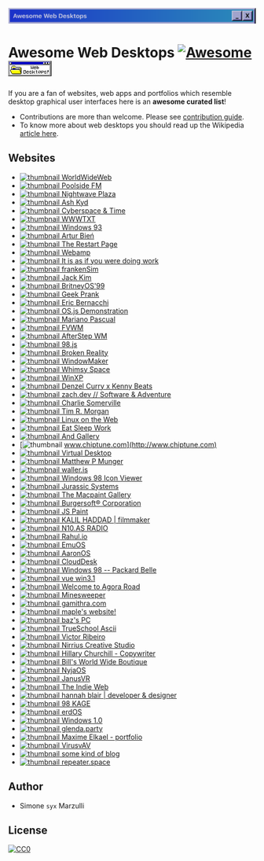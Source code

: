 ![bg](header.png)

# Awesome Web Desktops [![Awesome](https://cdn.rawgit.com/sindresorhus/awesome/d7305f38d29fed78fa85652e3a63e154dd8e8829/media/badge.svg)](https://github.com/sindresorhus/awesome) ![88x31](88x31.gif)

If you are a fan of websites, web apps and portfolios which resemble desktop graphical user interfaces here is an **awesome curated list**!

- Contributions are more than welcome. Please see [contribution guide](contributing.md).
- To know more about web desktops you should read up the Wikipedia [article here](https://en.wikipedia.org/wiki/Web_desktop).


## Websites

* [![thumbnail](https://s2.googleusercontent.com/s2/favicons?domain_url=https://worldwideweb.cern.ch/browser) WorldWideWeb](https://worldwideweb.cern.ch/browser)
* [![thumbnail](https://s2.googleusercontent.com/s2/favicons?domain_url=https://poolside.fm) Poolside FM](https://poolside.fm)
* [![thumbnail](https://s2.googleusercontent.com/s2/favicons?domain_url=https://plaza.one) Nightwave Plaza](https://plaza.one)
* [![thumbnail](https://s2.googleusercontent.com/s2/favicons?domain_url=https://ash.ms) Ash Kyd](https://ash.ms)
* [![thumbnail](https://s2.googleusercontent.com/s2/favicons?domain_url=http://cyberspaceandtime.com/Gaano9Y6KAU.video+related) Cyberspace & Time](http://cyberspaceandtime.com/Gaano9Y6KAU.video+related)
* [![thumbnail](https://s2.googleusercontent.com/s2/favicons?domain_url=https://wwwtxt.org/about) WWWTXT](https://wwwtxt.org/about)
* [![thumbnail](https://s2.googleusercontent.com/s2/favicons?domain_url=https://www.windows93.net) Windows 93](https://www.windows93.net)
* [![thumbnail](https://s2.googleusercontent.com/s2/favicons?domain_url=https://www.expensive.toys) Artur Bień](https://www.expensive.toys)
* [![thumbnail](https://s2.googleusercontent.com/s2/favicons?domain_url=http://www.therestartpage.com) The Restart Page](http://www.therestartpage.com)
* [![thumbnail](https://s2.googleusercontent.com/s2/favicons?domain_url=https://webamp.org) Webamp](https://webamp.org)
* [![thumbnail](https://s2.googleusercontent.com/s2/favicons?domain_url=https://pippinbarr.github.io/itisasifyouweredoingwork) It is as if you were doing work](https://pippinbarr.github.io/itisasifyouweredoingwork)
* [![thumbnail](https://s2.googleusercontent.com/s2/favicons?domain_url=https://frankensim.animade.tv) frankenSim](https://frankensim.animade.tv)
* [![thumbnail](https://s2.googleusercontent.com/s2/favicons?domain_url=https://www.jackk.im) Jack Kim](https://www.jackk.im)
* [![thumbnail](https://s2.googleusercontent.com/s2/favicons?domain_url=https://www.itsbritneybot.com) BritneyOS'99](https://www.itsbritneybot.com)
* [![thumbnail](https://s2.googleusercontent.com/s2/favicons?domain_url=https://geekprank.com) Geek Prank](https://geekprank.com)
* [![thumbnail](https://s2.googleusercontent.com/s2/favicons?domain_url=http://eeerik.com) Eric Bernacchi](http://eeerik.com)
* [![thumbnail](https://s2.googleusercontent.com/s2/favicons?domain_url=https://demo.os-js.org) OS.js Demonstration](https://demo.os-js.org)
* [![thumbnail](https://s2.googleusercontent.com/s2/favicons?domain_url=http://www.marianopascual.me) Mariano Pascual](http://www.marianopascual.me)
* [![thumbnail](https://s2.googleusercontent.com/s2/favicons?domain_url=http://www.fvwm.org) FVWM](http://www.fvwm.org)
* [![thumbnail](https://s2.googleusercontent.com/s2/favicons?domain_url=http://www.afterstep.org) AfterStep WM](http://www.afterstep.org)
* [![thumbnail](https://s2.googleusercontent.com/s2/favicons?domain_url=https://98.js.org) 98.js](https://98.js.org)
* [![thumbnail](https://s2.googleusercontent.com/s2/favicons?domain_url=https://brokenrealitygame.tumblr.com) Broken Reality](https://brokenrealitygame.tumblr.com)
* [![thumbnail](https://s2.googleusercontent.com/s2/favicons?domain_url=https://www.windowmaker.org) WindowMaker](https://www.windowmaker.org)
* [![thumbnail](https://s2.googleusercontent.com/s2/favicons?domain_url=https://whimsy.space) Whimsy Space](https://whimsy.space)
* [![thumbnail](https://s2.googleusercontent.com/s2/favicons?domain_url=https://winxp.now.sh) WinXP](https://winxp.now.sh)
* [![thumbnail](https://s2.googleusercontent.com/s2/favicons?domain_url=https://ultimatedenzelcurry.com) Denzel Curry x Kenny Beats](https://ultimatedenzelcurry.com)
* [![thumbnail](https://s2.googleusercontent.com/s2/favicons?domain_url=https://zach.dev) zach.dev // Software & Adventure](https://zach.dev)
* [![thumbnail](https://s2.googleusercontent.com/s2/favicons?domain_url=https://charlie.bz) Charlie Somerville](https://charlie.bz)
* [![thumbnail](https://s2.googleusercontent.com/s2/favicons?domain_url=https://timmorgan.org) Tim R. Morgan](https://timmorgan.org)
* [![thumbnail](https://s2.googleusercontent.com/s2/favicons?domain_url=https://dev.lotw.xyz/desk.os) Linux on the Web](https://dev.lotw.xyz/desk.os)
* [![thumbnail](https://s2.googleusercontent.com/s2/favicons?domain_url=https://www.eatsleepwork.com) Eat Sleep Work](https://www.eatsleepwork.com)
* [![thumbnail](https://s2.googleusercontent.com/s2/favicons?domain_url=https://andgallery.art) And Gallery](https://andgallery.art)
* [![thumbnail](https://s2.googleusercontent.com/s2/favicons?domain_url=http://www.chiptune.com) www.chiptune.com](http://www.chiptune.com)
* [![thumbnail](https://s2.googleusercontent.com/s2/favicons?domain_url=http://www.virtualdesktop.org) Virtual Desktop](http://www.virtualdesktop.org)
* [![thumbnail](https://s2.googleusercontent.com/s2/favicons?domain_url=https://www.matthewpmunger.com) Matthew P Munger](https://www.matthewpmunger.com)
* [![thumbnail](https://s2.googleusercontent.com/s2/favicons?domain_url=https://waller.is) waller.is](https://waller.is)
* [![thumbnail](https://s2.googleusercontent.com/s2/favicons?domain_url=https://win98icons.alexmeub.com) Windows 98 Icon Viewer](https://win98icons.alexmeub.com)
* [![thumbnail](https://s2.googleusercontent.com/s2/favicons?domain_url=https://jurassicsystems.com) Jurassic Systems](https://jurassicsystems.com)
* [![thumbnail](https://s2.googleusercontent.com/s2/favicons?domain_url=http://www.macpaint.org) The Macpaint Gallery](http://www.macpaint.org)
* [![thumbnail](https://s2.googleusercontent.com/s2/favicons?domain_url=https://www.burgersoft.co) Burgersoft® Corporation](https://www.burgersoft.co)
* [![thumbnail](https://s2.googleusercontent.com/s2/favicons?domain_url=https://jspaint.app) JS Paint](https://jspaint.app)
* [![thumbnail](https://s2.googleusercontent.com/s2/favicons?domain_url=https://kalilhaddad.com) KALIL HADDAD | filmmaker](https://kalilhaddad.com)
* [![thumbnail](https://s2.googleusercontent.com/s2/favicons?domain_url=http://n10.as) N10.AS RADIO](http://www.n10.as)
* [![thumbnail](https://s2.googleusercontent.com/s2/favicons?domain_url=https://rahul.io) Rahul.io](https://rahul.io)
* [![thumbnail](https://s2.googleusercontent.com/s2/favicons?domain_url=https://emupedia.net/beta/emuos/) EmuOS](https://emupedia.net/beta/emuos/)
* [![thumbnail](https://s2.googleusercontent.com/s2/favicons?domain_url=https://aaronos.dev/AaronOS/aosBeta.php) AaronOS](https://aaronos.dev/AaronOS/aosBeta.php)
* [![thumbnail](https://s2.googleusercontent.com/s2/favicons?domain_url=http://altaica.altervista.org) CloudDesk](http://altaica.altervista.org)
* [![thumbnail](https://s2.googleusercontent.com/s2/favicons?domain_url=https://packard-belle.netlify.com) Windows 98 -- Packard Belle](https://packard-belle.netlify.com)
* [![thumbnail](https://s2.googleusercontent.com/s2/favicons?domain_url=https://disjfa.github.io/vue-win-3.1/) vue win3.1](https://disjfa.github.io/vue-win-3.1/)
* [![thumbnail](https://s2.googleusercontent.com/s2/favicons?domain_url=http://agoraroad.com) Welcome to Agora Road](http://agoraroad.com)
* [![thumbnail](https://s2.googleusercontent.com/s2/favicons?domain_url=https://winmine-exe.now.sh) Minesweeper](https://winmine-exe.now.sh)
* [![thumbnail](https://s2.googleusercontent.com/s2/favicons?domain_url=https://gamithra.com) gamithra.com](https://gamithra.com)
* [![thumbnail](https://s2.googleusercontent.com/s2/favicons?domain_url=https://maple.pet) maple's website!](https://maple.pet)
* [![thumbnail](https://s2.googleusercontent.com/s2/favicons?domain_url=https://niceware.neocities.org) baz's PC](https://niceware.neocities.org)
* [![thumbnail](https://s2.googleusercontent.com/s2/favicons?domain_url=https://www.trueschool.se) TrueSchool Ascii](https://www.trueschool.se)
* [![thumbnail](https://s2.googleusercontent.com/s2/favicons?domain_url=https://victorribeiro.com) Victor Ribeiro](https://victorribeiro.com)
* [![thumbnail](https://s2.googleusercontent.com/s2/favicons?domain_url=https://nirri.us) Nirrius Creative Studio](https://nirri.us)
* [![thumbnail](https://s2.googleusercontent.com/s2/favicons?domain_url=http://hillarychurchill.com) Hillary Churchill - Copywriter](http://hillarychurchill.com)
* [![thumbnail](https://s2.googleusercontent.com/s2/favicons?domain_url=https://billsworld.neocities.org) Bill's World Wide Boutique](https://billsworld.neocities.org)
* [![thumbnail](https://s2.googleusercontent.com/s2/favicons?domain_url=https://signal3.neocities.org) NyjaOS](https://signal3.neocities.org)
* [![thumbnail](https://s2.googleusercontent.com/s2/favicons?domain_url=https://janusvr.neocities.org) JanusVR](https://janusvr.neocities.org)
* [![thumbnail](https://s2.googleusercontent.com/s2/favicons?domain_url=https://theindieweb.com) The Indie Web](https://theindieweb.com)
* [![thumbnail](https://s2.googleusercontent.com/s2/favicons?domain_url=https://hannahblair.co.uk) hannah blair | developer & designer](https://hannahblair.co.uk)
* [![thumbnail](https://s2.googleusercontent.com/s2/favicons?domain_url=https://ka.ge) 98 KAGE](https://ka.ge)
* [![thumbnail](https://s2.googleusercontent.com/s2/favicons?domain_url=https://iamerd.xyz) erdOS](https://iamerd.xyz)
* [![thumbnail](https://s2.googleusercontent.com/s2/favicons?domain_url=https://win1.krnl386.com) Windows 1.0](https://win1.krnl386.com)
* [![thumbnail](https://s2.googleusercontent.com/s2/favicons?domain_url=https://glenda.0x46.net) glenda.party](https://glenda.0x46.net)
* [![thumbnail](https://s2.googleusercontent.com/s2/favicons?domain_url=https://elkael.com) Maxime Elkael - portfolio](https://elkael.com)
* [![thumbnail](https://s2.googleusercontent.com/s2/favicons?domain_url=https://os.virusav.com) VirusvAV](https://os.virusav.com)
* [![thumbnail](https://s2.googleusercontent.com/s2/favicons?domain_url=https://blog.aimen.me) some kind of blog](https://blog.aimen.me)
* [![thumbnail](https://s2.googleusercontent.com/s2/favicons?domain_url=https://repeater.space) repeater.space](https://repeater.space)


## Author

* Simone `syx` Marzulli

## License

[![CC0](https://licensebuttons.net/p/zero/1.0/88x31.png)](https://creativecommons.org/publicdomain/zero/1.0/)
